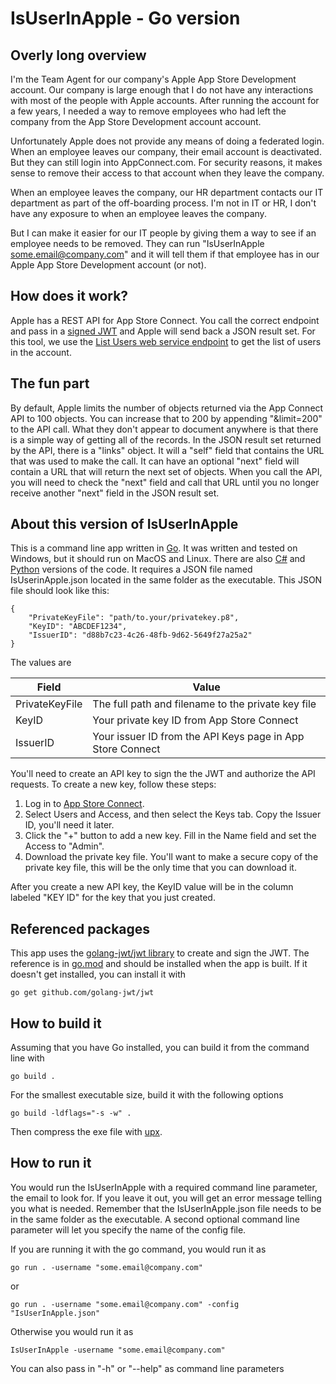 # IsUserInApple - Go version
## Overly long overview
I'm the Team Agent for our company's Apple App Store Development account. Our company is large enough that I do not have any interactions with most of the people with Apple accounts. After running the account for a few years, I needed a way to remove employees who had left the company from the App Store Development account account.

Unfortunately Apple does not provide any means of doing a federated login. When an employee leaves our company, their email account is deactivated. But they can still login into AppConnect.com. For security reasons, it makes sense to remove their access to that account when they leave the company.

When an employee leaves the company, our HR department contacts our IT department as part of the off-boarding process. I'm not in IT or HR, I don't have any exposure to when an employee leaves the company.

But I can make it easier for our IT people by giving them a way to see if an employee needs to be removed.  They can run "IsUserInApple some.email@company.com" and it will tell them if that employee has in our Apple App Store Development account (or not).

## How does it work?
Apple has a REST API for App Store Connect. You call the correct endpoint and pass in a <a href="https://developer.apple.com/documentation/appstoreconnectapi/generating_tokens_for_api_requests" target="_blank">signed JWT</a> and Apple will send back a JSON result set. For this tool, we use the <a href="https://developer.apple.com/documentation/appstoreconnectapi/list_users" target="_blank">List Users web service endpoint</a> to get the list of users in the account.

## The fun part
By default, Apple limits the number of objects returned via the App Connect API to 100 objects. You can increase that to 200 by appending "&limit=200" to the API call. What they don't appear to document anywhere is that there is a simple way of getting all of the records. In the JSON result set returned by the API, there is a "links" object.  It will a "self" field that contains the URL that was used to make the call. It can have an optional "next" field will contain a URL that will return the next set of objects. When you call the API, you will need to check the "next" field and call that URL until you no longer receive another "next" field in the JSON result set.

## About this version of IsUserInApple
This is a command line app written in <a href="https://golang.org/" target="_blank">Go</a>. It was written and tested on Windows, but it should run on MacOS and Linux. There are also <a href="https://github.com/anotherlab/IsUserinApple-dotnet" target="_blank">C#</a> and <a href="https://github.com/anotherlab/IsUserInApple-python" target="_blank">Python</a> versions of the code. It requires a JSON file named IsUserinApple.json located in the same folder as the executable. This JSON file should look like this:

    {
        "PrivateKeyFile": "path/to.your/privatekey.p8",
        "KeyID": "ABCDEF1234",
        "IssuerID": "d88b7c23-4c26-48fb-9d62-5649f27a25a2"
    }

The values are

| Field          | Value                                    |
|----------------|------------------------------------------|
| PrivateKeyFile | The full path and filename to the private key file |
| KeyID | Your private key ID from App Store Connect |
| IssuerID | Your issuer ID from the API Keys page in App Store Connect |

You'll need to create an API key to sign the the JWT and authorize the API requests. To create a new key, follow these steps:

1. Log in to <a href="https://appstoreconnect.apple.com/" target="_blank">App Store Connect</a>.
2. Select Users and Access, and then select the Keys tab.  Copy the Issuer ID, you'll need it later.
3. Click the "+" button to add a new key. Fill in the Name field and set the Access to "Admin".
4. Download the private key file. You'll want to make a secure copy of the private key file, this will be the only time that you can download it.

After you create a new API key, the KeyID value will be in the column labeled "KEY ID" for the key that you just created.

## Referenced packages
This app uses the <a href="https://github.com/golang-jwt/jwt" target="_blank">golang-jwt/jwt library</a> to create and sign the JWT. The reference is in <a href="https://github.com/anotherlab/IsUserInApple-golang/blob/main/go.mod" target="_blank">go.mod</a> and should be installed when the app is built. If it doesn't get installed, you can install it with

`go get github.com/golang-jwt/jwt`

## How to build it
Assuming that you have Go installed, you can build it from the command line with

`go build .`

For the smallest executable size, build it with the following options

`go build -ldflags="-s -w" .`

Then compress the exe file with <a href="https://upx.github.io/" target="_blank">upx</a>.

## How to run it
You would run the IsUserInApple with a required command line parameter, the email to look for. If you leave it out, you will get an error message telling you what is needed. Remember that the IsUserInApple.json file needs to be in the same folder as the executable. A second optional command line parameter will let you specify the name of the config file.

If you are running it with the go command, you would run it as

`go run . -username "some.email@company.com"`

or

`go run . -username "some.email@company.com" -config "IsUserInApple.json"`

Otherwise you would run it as

`IsUserInApple -username "some.email@company.com"`

You can also pass in "-h" or "--help" as command line parameters

